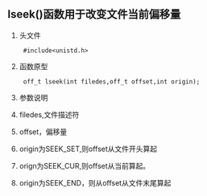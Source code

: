 ## lseek()函数用于改变文件当前偏移量
1. 头文件

        #include<unistd.h>
2. 函数原型

        off_t lseek(int filedes,off_t offset,int origin);
3. 参数说明
1. filedes,文件描述符
2. offset，偏移量
3. origin为SEEK_SET,则offset从文件开头算起
7. orign为SEEK_CUR,则offset从当前算起。
8. origin为SEEK_END，则从offset从文件末尾算起
